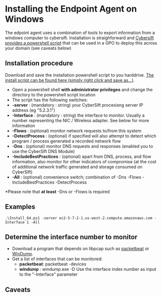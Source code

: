 # Installing the Endpoint Agent on Windows

The edpoint agent uses a combination of tools to export information from a windows computer to cybersift. Installation is straighforward and [Cybersift provides a powershell script](https://github.com/CyberSift/CyberSift_Endpoint_Agents/blob/master/windows/Install_64.ps1) that can be used in a GPO to deploy this across your domain (see caveats below)

## Installation procedure

Download and save the installation powershell script to you harddrive. [The install script can be found here (simply right click and save as...)](https://raw.githubusercontent.com/CyberSift/CyberSift_Endpoint_Agents/master/windows/Install_64.ps1). 

 * Open a powershell shell **with administrator privileges** and change the directory to the powershell script location
 * The script has the following switches:
  * **-server** : (mandatory : string) your CyberSift procesisng server IP address (eg "5.2.3.1")
  * **-Interface** : (mandatory : string) the interface to monitor. Usually a number representing the NIC / Wireless adapter. See below for more information
  * **-Flows** : (optional) monitor network requests to/from this system
  * **-DetectProcess** : (optional) if specified will also attempt to detect which program / process generated a recorded network flow
  * **-Dns** : (optional) monitor DNS requests and responses (enabled you to use the CyberSift DNS Module)
  * **-IncludeBestPractices** : (optional) apart from DNS, process, and flow information, also monitor for other indicators of compromise (at the cost of additional network traffic generated and storage consumed on CyberSift)
  * **-All** : (optional) convenience switch; combination of -Dns -Flows -IncludeBestPractices -DetectProcess

*Please note that **at least** -Dns or -Flows is required
  
## Examples

``
.\Install_64.ps1 -server ec2-5-7-2-1.us-west-2.compute.amazonaws.com -Interface 1 -All
``
  
## Determine the interface number to monitor

* Download a program that depends on libpcap such as [packetbeat](https://github.com/CyberSift/vendor_binaries/raw/master/windows/packetbeat-5.2.2-windows-x86_64.zip) or [WinDump](http://www.winpcap.org/windump/install/default.htm). 
* Get a list of interfaces that can be monitored:
  * **packetbeat**: packetbeat -devices
  * **windump** : windump.exe -D
  Use the interface index number as input to the "-Interface" parameter

## Caveats
